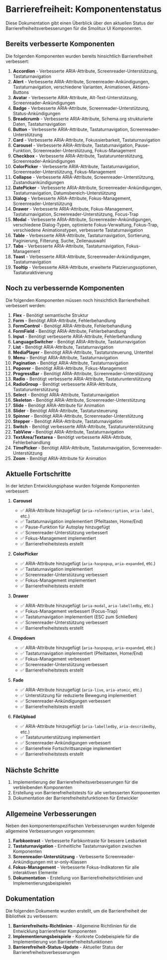 # Barrierefreiheit: Komponentenstatus

Diese Dokumentation gibt einen Überblick über den aktuellen Status der Barrierefreiheitsverbesserungen für die Smolitux UI Komponenten.

## Bereits verbesserte Komponenten

Die folgenden Komponenten wurden bereits hinsichtlich Barrierefreiheit verbessert:

1. **Accordion** - Verbesserte ARIA-Attribute, Screenreader-Unterstützung, Tastaturnavigation
2. **Alert** - Verbesserte ARIA-Attribute, Screenreader-Ankündigungen, Tastaturnavigation, verschiedene Varianten, Animationen, Aktions-Buttons
3. **Avatar** - Verbesserte ARIA-Attribute, Alt-Text-Unterstützung, Screenreader-Ankündigungen
4. **Badge** - Verbesserte ARIA-Attribute, Screenreader-Unterstützung, Status-Ankündigungen
5. **Breadcrumb** - Verbesserte ARIA-Attribute, Schema.org strukturierte Daten, Tastaturnavigation
6. **Button** - Verbesserte ARIA-Attribute, Tastaturnavigation, Screenreader-Unterstützung
7. **Card** - Verbesserte ARIA-Attribute, Fokussierbarkeit, Tastaturnavigation
8. **Carousel** - Verbesserte ARIA-Attribute, Tastaturnavigation, Pause-Funktion, Screenreader-Unterstützung, Fokus-Management
9. **Checkbox** - Verbesserte ARIA-Attribute, Tastaturunterstützung, Screenreader-Ankündigungen
10. **ColorPicker** - Verbesserte ARIA-Attribute, Tastaturnavigation, Screenreader-Unterstützung, Fokus-Management
11. **Collapse** - Verbesserte ARIA-Attribute, Screenreader-Unterstützung, Zustandsankündigungen
12. **DatePicker** - Verbesserte ARIA-Attribute, Screenreader-Ankündigungen, Tastaturnavigation, Datumsbereich-Unterstützung
13. **Dialog** - Verbesserte ARIA-Attribute, Fokus-Management, Screenreader-Unterstützung
14. **Drawer** - Verbesserte ARIA-Attribute, Fokus-Management, Tastaturnavigation, Screenreader-Unterstützung, Focus-Trap
15. **Modal** - Verbesserte ARIA-Attribute, Screenreader-Ankündigungen, verschiedene Dialog-Typen, optimierte Fokus-Verwaltung, Fokus-Trap, verschiedene Animationstypen, verbesserte Tastaturnavigation
16. **Table** - Verbesserte ARIA-Attribute, Tastaturnavigation, Sortierung, Paginierung, Filterung, Suche, Zeilenauswahl
17. **Tabs** - Verbesserte ARIA-Attribute, Tastaturnavigation, Fokus-Management
18. **Toast** - Verbesserte ARIA-Attribute, Screenreader-Ankündigungen, Tastaturnavigation
19. **Tooltip** - Verbesserte ARIA-Attribute, erweiterte Platzierungsoptionen, Tastaturaktivierung

## Noch zu verbessernde Komponenten

Die folgenden Komponenten müssen noch hinsichtlich Barrierefreiheit verbessert werden:

1. **Flex** - Benötigt semantische Struktur
2. **Form** - Benötigt ARIA-Attribute, Fehlerbehandlung
3. **FormControl** - Benötigt ARIA-Attribute, Fehlerbehandlung
4. **FormField** - Benötigt ARIA-Attribute, Fehlerbehandlung
5. **Input** - Benötigt verbesserte ARIA-Attribute, Fehlerbehandlung
6. **LanguageSwitcher** - Benötigt ARIA-Attribute, Tastaturnavigation
7. **List** - Benötigt ARIA-Attribute, Tastaturnavigation
8. **MediaPlayer** - Benötigt ARIA-Attribute, Tastatursteuerung, Untertitel
9. **Menu** - Benötigt ARIA-Attribute, Tastaturnavigation
10. **Pagination** - Benötigt ARIA-Attribute, Tastaturnavigation
11. **Popover** - Benötigt ARIA-Attribute, Fokus-Management
12. **ProgressBar** - Benötigt ARIA-Attribute, Screenreader-Unterstützung
13. **Radio** - Benötigt verbesserte ARIA-Attribute, Tastaturunterstützung
14. **RadioGroup** - Benötigt verbesserte ARIA-Attribute, Tastaturunterstützung
15. **Select** - Benötigt ARIA-Attribute, Tastaturnavigation
16. **Skeleton** - Benötigt ARIA-Attribute, Screenreader-Unterstützung
17. **Slide** - Benötigt ARIA-Attribute für Animation
18. **Slider** - Benötigt ARIA-Attribute, Tastatursteuerung
19. **Spinner** - Benötigt ARIA-Attribute, Screenreader-Unterstützung
20. **Stepper** - Benötigt ARIA-Attribute, Tastaturnavigation
21. **Switch** - Benötigt verbesserte ARIA-Attribute, Tastaturunterstützung
22. **TabView** - Benötigt ARIA-Attribute, Tastaturnavigation
23. **TextArea/Textarea** - Benötigt verbesserte ARIA-Attribute, Fehlerbehandlung
24. **TimePicker** - Benötigt ARIA-Attribute, Tastaturnavigation, Screenreader-Unterstützung
25. **Zoom** - Benötigt ARIA-Attribute für Animation

## Aktuelle Fortschritte

In der letzten Entwicklungsphase wurden folgende Komponenten verbessert:

1. **Carousel**
   - ✅ ARIA-Attribute hinzugefügt (`aria-roledescription`, `aria-label`, etc.)
   - ✅ Tastaturnavigation implementiert (Pfeiltasten, Home/End)
   - ✅ Pause-Funktion für Autoplay hinzugefügt
   - ✅ Screenreader-Unterstützung verbessert
   - ✅ Fokus-Management implementiert
   - ✅ Barrierefreiheitstests erstellt

2. **ColorPicker**
   - ✅ ARIA-Attribute hinzugefügt (`aria-haspopup`, `aria-expanded`, etc.)
   - ✅ Tastaturnavigation implementiert
   - ✅ Screenreader-Unterstützung verbessert
   - ✅ Fokus-Management implementiert
   - ✅ Barrierefreiheitstests erstellt

3. **Drawer**
   - ✅ ARIA-Attribute hinzugefügt (`aria-modal`, `aria-labelledby`, etc.)
   - ✅ Fokus-Management verbessert (Focus-Trap)
   - ✅ Tastaturnavigation implementiert (ESC zum Schließen)
   - ✅ Screenreader-Unterstützung verbessert
   - ✅ Barrierefreiheitstests erstellt

4. **Dropdown**
   - ✅ ARIA-Attribute hinzugefügt (`aria-haspopup`, `aria-expanded`, etc.)
   - ✅ Tastaturnavigation implementiert (Pfeiltasten, Home/End)
   - ✅ Fokus-Management verbessert
   - ✅ Screenreader-Unterstützung verbessert
   - ✅ Barrierefreiheitstests erstellt

5. **Fade**
   - ✅ ARIA-Attribute hinzugefügt (`aria-live`, `aria-atomic`, etc.)
   - ✅ Unterstützung für reduzierte Bewegung implementiert
   - ✅ Screenreader-Ankündigungen verbessert
   - ✅ Barrierefreiheitstests erstellt

6. **FileUpload**
   - ✅ ARIA-Attribute hinzugefügt (`aria-labelledby`, `aria-describedby`, etc.)
   - ✅ Tastaturunterstützung implementiert
   - ✅ Screenreader-Ankündigungen verbessert
   - ✅ Barrierefreie Fortschrittsanzeige implementiert
   - ✅ Barrierefreiheitstests erstellt

## Nächste Schritte

1. Implementierung der Barrierefreiheitsverbesserungen für die verbleibenden Komponenten
2. Erstellung von Barrierefreiheitstests für alle verbesserten Komponenten
3. Dokumentation der Barrierefreiheitsfunktionen für Entwickler

## Allgemeine Verbesserungen

Neben den komponentenspezifischen Verbesserungen wurden folgende allgemeine Verbesserungen vorgenommen:

1. **Farbkontrast** - Verbesserte Farbkontraste für bessere Lesbarkeit
2. **Tastaturnavigation** - Einheitliche Tastaturnavigation zwischen Komponenten
3. **Screenreader-Unterstützung** - Verbesserte Screenreader-Ankündigungen mit sr-only-Klassen
4. **Fokus-Management** - Verbesserte Fokus-Indikatoren für alle interaktiven Elemente
5. **Dokumentation** - Erstellung von Barrierefreiheitsrichtlinien und Implementierungsbeispielen

## Dokumentation

Die folgenden Dokumente wurden erstellt, um die Barrierefreiheit der Bibliothek zu verbessern:

1. **Barrierefreiheits-Richtlinien** - Allgemeine Richtlinien für die Entwicklung barrierefreier Komponenten
2. **Implementierungsbeispiele** - Konkrete Codebeispiele für die Implementierung von Barrierefreiheitsfunktionen
3. **Barrierefreiheit-Status-Update** - Aktueller Status der Barrierefreiheitsverbesserungen